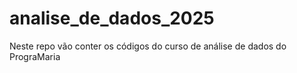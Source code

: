 # analise_de_dados_2025
Neste repo vão conter os códigos do curso de análise de dados do PrograMaria

